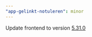 ```yaml
---
"app-gelinkt-notuleren": minor
---
```


Update frontend to version [5.31.0](https://github.com/lblod/frontend-gelinkt-notuleren/releases/tag/v5.31.0)
